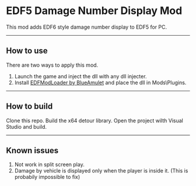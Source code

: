 # EDF5 Damage Number Display Mod #
This mod adds EDF6 style damage number display to EDF5 for PC.

-----------------------
## How to use ##
There are two ways to apply this mod.
1. Launch the game and inject the dll with any dll injecter.
2. Install [EDFModLoader by BlueAmulet](https://github.com/BlueAmulet/EDFModLoader) and place the dll in Mods\Plugins.

-----------------------
## How to build ##
Clone this repo. Build the x64 detour library. Open the project wilth Visual Studio and build.


-----------------------
## Known issues ##
1. Not work in split screen play. 
2. Damage by vehicle is displayed only when the player is inside it. (This is probabily impossible to fix)